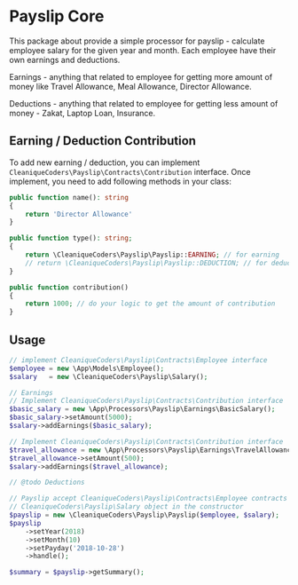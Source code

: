 # Payslip Core

This package about provide a simple processor for payslip - calculate employee salary for the given year and month. Each employee have their own earnings and deductions.

Earnings - anything that related to employee for getting more amount of money like Travel Allowance, Meal Allowance, Director Allowance.

Deductions - anything that related to employee for getting less amount of money - Zakat, Laptop Loan, Insurance.

## Earning / Deduction Contribution

To add new earning / deduction, you can implement `CleaniqueCoders\Payslip\Contracts\Contribution` interface. Once implement, you need to add following methods in your class:

```php
public function name(): string
{
	return 'Director Allowance'
}

public function type(): string;
{
	return \CleaniqueCoders\Payslip\Payslip::EARNING; // for earning
	// return \CleaniqueCoders\Payslip\Payslip::DEDUCTION; // for deduction
}

public function contribution()
{
	return 1000; // do your logic to get the amount of contribution
}
```

## Usage

```php
// implement CleaniqueCoders\Payslip\Contracts\Employee interface
$employee = new \App\Models\Employee();
$salary   = new \CleaniqueCoders\Payslip\Salary();

// Earnings
// Implement CleaniqueCoders\Payslip\Contracts\Contribution interface
$basic_salary = new \App\Processors\Payslip\Earnings\BasicSalary();
$basic_salary->setAmount(5000);
$salary->addEarnings($basic_salary);

// Implement CleaniqueCoders\Payslip\Contracts\Contribution interface
$travel_allowance = new \App\Processors\Payslip\Earnings\TravelAllowance();
$travel_allowance->setAmount(500);
$salary->addEarnings($travel_allowance);

// @todo Deductions

// Payslip accept CleaniqueCoders\Payslip\Contracts\Employee contracts and
// CleaniqueCoders\Payslip\Salary object in the constructor
$payslip = new \CleaniqueCoders\Payslip\Payslip($employee, $salary);
$payslip
    ->setYear(2018)
    ->setMonth(10)
    ->setPayday('2018-10-28')
    ->handle();

$summary = $payslip->getSummary();
```
